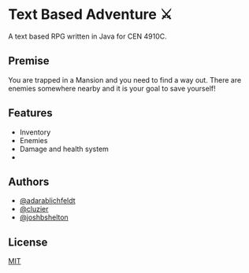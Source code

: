 
# Text Based Adventure ⚔️

A text based RPG written in Java for CEN 4910C. 


## Premise

You are trapped in a Mansion and you need to find a way out. There are enemies somewhere nearby and it is your goal to save yourself!
## Features

- Inventory
- Enemies
- Damage and health system
- 


## Authors

- [@adarablichfeldt](https://github.com/adarablichfeldt)
- [@cluzier](https://github.com/cluzier)
- [@joshbshelton](https://github.com/joshbshelton)

## License

[MIT](https://choosealicense.com/licenses/mit/)

